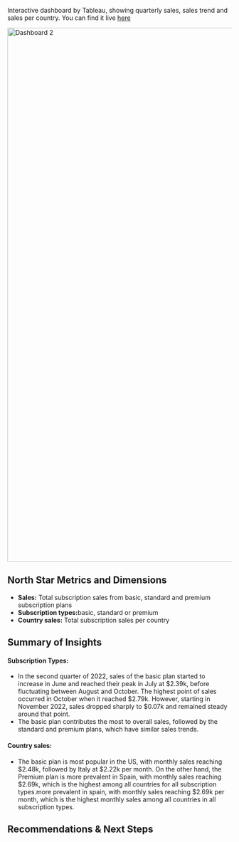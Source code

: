 Interactive dashboard by Tableau, showing quarterly sales, sales trend and sales per country. You can find it live <a href="https://public.tableau.com/views/Book1_17226173658040/Dashboard2?:language=en-US&publish=yes&:sid=&:redirect=auth&:display_count=n&:origin=viz_share_link">here</a>

<div class='tableauPlaceholder' id='viz1722925989137' style='position: relative'><noscript><a href='#'><img alt='Dashboard 2 ' src='https:&#47;&#47;public.tableau.com&#47;static&#47;images&#47;Bo&#47;Book1_17226173658040&#47;Dashboard2&#47;1_rss.png' style='border: 1px;width:1200px' /></a></noscript><object class='tableauViz'  style='display:none;'><param name='host_url' value='https%3A%2F%2Fpublic.tableau.com%2F' /> <param name='embed_code_version' value='3' /> <param name='site_root' value='' /><param name='name' value='Book1_17226173658040&#47;Dashboard2' /><param name='tabs' value='no' /><param name='toolbar' value='yes' /><param name='static_image' value='https:&#47;&#47;public.tableau.com&#47;static&#47;images&#47;Bo&#47;Book1_17226173658040&#47;Dashboard2&#47;1.png' /> <param name='animate_transition' value='yes' /><param name='display_static_image' value='yes' /><param name='display_spinner' value='yes' /><param name='display_overlay' value='yes' /><param name='display_count' value='yes' /><param name='language' value='en-US' /></object></div>      

<h2>North Star Metrics and Dimensions</h2>
<ul>
  <li><strong>Sales:</strong> Total subscription sales from basic, standard and premium subscription plans</li>
  <li><strong>Subscription types:</strong>basic, standard or premium</li>
  <li><strong>Country sales:</strong> Total subscription sales per country</li>
</ul>

<h2>Summary of Insights</h2>
<h4>Subscription Types:</h4>
<ul>
  <li>In the second quarter of 2022, sales of the basic plan started to increase in June and reached their peak in July at $2.39k, before fluctuating between August and October. The highest point of sales occurred in October when it reached $2.79k. However, starting in November 2022, sales dropped sharply to $0.07k and remained steady around that point.</li>
  <li>The basic plan contributes the most to overall sales, followed by the standard and premium plans, which have similar sales trends.</li>
</ul>

<h4>Country sales:</h4>
<ul>
<li>The basic plan is most popular in the US, with monthly sales reaching $2.48k, followed by Italy at $2.22k per month. On the other hand, the Premium plan is more prevalent in Spain, with monthly sales reaching $2.69k, which is the highest among all countries for all subscription types.more prevalent in spain, with monthly sales reaching $2.69k per month, which is the highest monthly sales among all countries in all subscription types.</li>
</ul>
<h2>Recommendations & Next Steps</h2>
